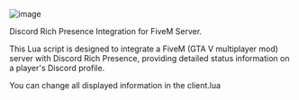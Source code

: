 
![image](https://github.com/Kris123457/kr_rpc/assets/97027435/12cfdd4d-4394-4cfd-8e00-7ae3812ddc7f)

Discord Rich Presence Integration for FiveM Server.

This Lua script is designed to integrate a FiveM (GTA V multiplayer mod) server with Discord Rich Presence, providing detailed status information on a player's Discord profile. 

You can change all displayed information in the client.lua
